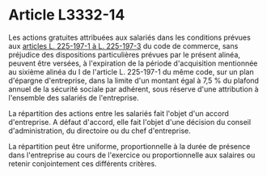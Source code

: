 # Article L3332-14

Les actions gratuites attribuées aux salariés dans les conditions prévues aux [articles L. 225-197-1 à L. 225-197-3][1] du code de commerce, sans préjudice des dispositions particulières prévues par le présent alinéa, peuvent être versées, à l'expiration de la période d'acquisition mentionnée au sixième alinéa du I de l'article L. 225-197-1 du même code, sur un plan d'épargne d'entreprise, dans la limite d'un montant égal à 7,5 % du plafond annuel de la sécurité sociale par adhérent, sous réserve d'une attribution à l'ensemble des salariés de l'entreprise. 

La répartition des actions entre les salariés fait l'objet d'un accord d'entreprise. A défaut d'accord, elle fait l'objet d'une décision du conseil d'administration, du directoire ou du chef d'entreprise. 

La répartition peut être uniforme, proportionnelle à la durée de présence dans l'entreprise au cours de l'exercice ou proportionnelle aux salaires ou retenir conjointement ces différents critères.

 [1]: /affichCodeArticle.do?cidTexte=LEGITEXT000005634379&idArticle=LEGIARTI000006225804&dateTexte=&categorieLien=cid